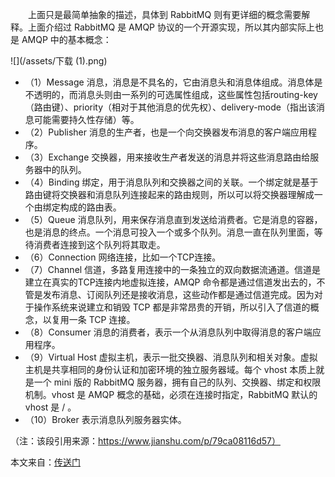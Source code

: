 &emsp;&emsp;上面只是最简单抽象的描述，具体到 RabbitMQ 则有更详细的概念需要解释。上面介绍过 RabbitMQ 是 AMQP 协议的一个开源实现，所以其内部实际上也是 AMQP 中的基本概念： 

![](/assets/下载 (1).png)

- （1）Message 
消息，消息是不具名的，它由消息头和消息体组成。消息体是不透明的，而消息头则由一系列的可选属性组成，这些属性包括routing-key（路由键）、priority（相对于其他消息的优先权）、delivery-mode（指出该消息可能需要持久性存储）等。 
- （2）Publisher 
消息的生产者，也是一个向交换器发布消息的客户端应用程序。 
- （3）Exchange 
交换器，用来接收生产者发送的消息并将这些消息路由给服务器中的队列。 
- （4）Binding 
绑定，用于消息队列和交换器之间的关联。一个绑定就是基于路由键将交换器和消息队列连接起来的路由规则，所以可以将交换器理解成一个由绑定构成的路由表。 
- （5）Queue 
消息队列，用来保存消息直到发送给消费者。它是消息的容器，也是消息的终点。一个消息可投入一个或多个队列。消息一直在队列里面，等待消费者连接到这个队列将其取走。 
- （6）Connection 
网络连接，比如一个TCP连接。 
- （7）Channel 
信道，多路复用连接中的一条独立的双向数据流通道。信道是建立在真实的TCP连接内地虚拟连接，AMQP 命令都是通过信道发出去的，不管是发布消息、订阅队列还是接收消息，这些动作都是通过信道完成。因为对于操作系统来说建立和销毁 TCP 都是非常昂贵的开销，所以引入了信道的概念，以复用一条 TCP 连接。 
- （8）Consumer 
消息的消费者，表示一个从消息队列中取得消息的客户端应用程序。 
- （9）Virtual Host 
虚拟主机，表示一批交换器、消息队列和相关对象。虚拟主机是共享相同的身份认证和加密环境的独立服务器域。每个 vhost 本质上就是一个 mini 版的 RabbitMQ 服务器，拥有自己的队列、交换器、绑定和权限机制。vhost 是 AMQP 概念的基础，必须在连接时指定，RabbitMQ 默认的 vhost 是 / 。 
- （10）Broker 
表示消息队列服务器实体。

（注：该段引用来源：https://www.jianshu.com/p/79ca08116d57）

本文来自：[传送门](https://blog.csdn.net/qq_31634461/article/details/79377256)